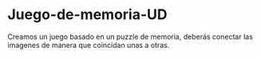 # Juego-de-memoria-UD
Creamos un juego basado en un puzzle de memoria, deberás conectar las imagenes de manera que coincidan unas a otras. 
